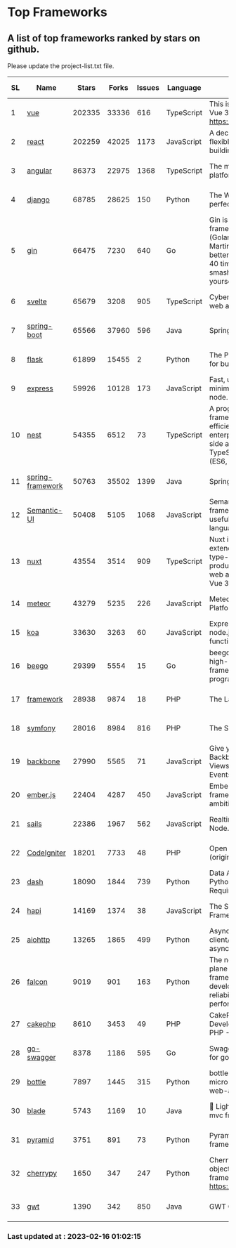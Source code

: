 # Top Frameworks
## A list of top frameworks ranked by stars on github.  
Please update the project-list.txt file.

| SL| Name  | Stars| Forks| Issues | Language | Description | Last Commit |
| --| ------| -----| ---- | ------ | -------- | ----------- | ----------- |
| 1 | [vue](https://github.com/vuejs/vue) | 202335 | 33336 | 616 | TypeScript | This is the repo for Vue 2. For Vue 3, go to https://github.com/vuejs/core | 2023-02-04 18:16:38 |
| 2 | [react](https://github.com/facebook/react) | 202259 | 42025 | 1173 | JavaScript | A declarative, efficient, and flexible JavaScript library for building user interfaces. | 2023-02-13 20:47:42 |
| 3 | [angular](https://github.com/angular/angular) | 86373 | 22975 | 1368 | TypeScript | The modern web developer’s platform | 2023-02-15 17:48:45 |
| 4 | [django](https://github.com/django/django) | 68785 | 28625 | 150 | Python | The Web framework for perfectionists with deadlines. | 2023-02-15 15:51:31 |
| 5 | [gin](https://github.com/gin-gonic/gin) | 66475 | 7230 | 640 | Go | Gin is a HTTP web framework written in Go (Golang). It features a Martini-like API with much better performance -- up to 40 times faster. If you need smashing performance, get yourself some Gin. | 2023-02-14 02:59:36 |
| 6 | [svelte](https://github.com/sveltejs/svelte) | 65679 | 3208 | 905 | TypeScript | Cybernetically enhanced web apps | 2023-02-14 18:36:48 |
| 7 | [spring-boot](https://github.com/spring-projects/spring-boot) | 65566 | 37960 | 596 | Java | Spring Boot | 2023-02-15 21:13:42 |
| 8 | [flask](https://github.com/pallets/flask) | 61899 | 15455 | 2 | Python | The Python micro framework for building web applications. | 2023-02-15 22:48:09 |
| 9 | [express](https://github.com/expressjs/express) | 59926 | 10128 | 173 | JavaScript | Fast, unopinionated, minimalist web framework for node. | 2022-11-02 01:13:10 |
| 10 | [nest](https://github.com/nestjs/nest) | 54355 | 6512 | 73 | TypeScript | A progressive Node.js framework for building efficient, scalable, and enterprise-grade server-side applications on top of TypeScript & JavaScript (ES6, ES7, ES8) 🚀 | 2023-02-15 11:59:41 |
| 11 | [spring-framework](https://github.com/spring-projects/spring-framework) | 50763 | 35502 | 1399 | Java | Spring Framework | 2023-02-15 16:20:19 |
| 12 | [Semantic-UI](https://github.com/Semantic-Org/Semantic-UI) | 50408 | 5105 | 1068 | JavaScript | Semantic is a UI component framework based around useful principles from natural language. | 2023-01-11 17:05:32 |
| 13 | [nuxt](https://github.com/nuxt/nuxt) | 43554 | 3514 | 909 | TypeScript | Nuxt is an intuitive and extendable way to create type-safe, performant and production-grade full-stack web apps and websites with Vue 3. | 2023-02-15 16:23:17 |
| 14 | [meteor](https://github.com/meteor/meteor) | 43279 | 5235 | 226 | JavaScript | Meteor, the JavaScript App Platform | 2023-02-10 21:00:16 |
| 15 | [koa](https://github.com/koajs/koa) | 33630 | 3263 | 60 | JavaScript | Expressive middleware for node.js using ES2017 async functions | 2023-01-02 06:55:07 |
| 16 | [beego](https://github.com/beego/beego) | 29399 | 5554 | 15 | Go | beego is an open-source, high-performance web framework for the Go programming language. | 2023-02-07 02:33:55 |
| 17 | [framework](https://github.com/laravel/framework) | 28938 | 9874 | 18 | PHP | The Laravel Framework. | 2023-02-15 16:40:15 |
| 18 | [symfony](https://github.com/symfony/symfony) | 28016 | 8984 | 816 | PHP | The Symfony PHP framework | 2023-02-15 18:31:20 |
| 19 | [backbone](https://github.com/jashkenas/backbone) | 27990 | 5565 | 71 | JavaScript | Give your JS App some Backbone with Models, Views, Collections, and Events | 2023-01-04 11:09:21 |
| 20 | [ember.js](https://github.com/emberjs/ember.js) | 22404 | 4287 | 450 | JavaScript | Ember.js - A JavaScript framework for creating ambitious web applications | 2023-02-15 02:53:30 |
| 21 | [sails](https://github.com/balderdashy/sails) | 22386 | 1967 | 562 | JavaScript | Realtime MVC Framework for Node.js | 2023-01-20 21:22:40 |
| 22 | [CodeIgniter](https://github.com/bcit-ci/CodeIgniter) | 18201 | 7733 | 48 | PHP | Open Source PHP Framework (originally from EllisLab) | 2023-01-26 22:11:27 |
| 23 | [dash](https://github.com/plotly/dash) | 18090 | 1844 | 739 | Python | Data Apps & Dashboards for Python. No JavaScript Required. | 2023-02-15 20:32:05 |
| 24 | [hapi](https://github.com/hapijs/hapi) | 14169 | 1374 | 38 | JavaScript | The Simple, Secure Framework Developers Trust | 2023-02-14 06:09:32 |
| 25 | [aiohttp](https://github.com/aio-libs/aiohttp) | 13265 | 1865 | 499 | Python | Asynchronous HTTP client/server framework for asyncio and Python | 2023-02-12 20:26:31 |
| 26 | [falcon](https://github.com/falconry/falcon) | 9019 | 901 | 163 | Python | The no-magic web data plane API and microservices framework for Python developers, with a focus on reliability, correctness, and performance at scale. | 2023-01-18 20:42:26 |
| 27 | [cakephp](https://github.com/cakephp/cakephp) | 8610 | 3453 | 49 | PHP | CakePHP: The Rapid Development Framework for PHP - Official Repository | 2023-02-15 15:27:44 |
| 28 | [go-swagger](https://github.com/go-swagger/go-swagger) | 8378 | 1186 | 595 | Go | Swagger 2.0 implementation for go | 2023-02-04 17:37:23 |
| 29 | [bottle](https://github.com/bottlepy/bottle) | 7897 | 1445 | 315 | Python | bottle.py is a fast and simple micro-framework for python web-applications. | 2022-09-05 15:24:52 |
| 30 | [blade](https://github.com/lets-blade/blade) | 5743 | 1169 | 10 | Java | :rocket: Lightning fast and elegant mvc framework for Java8 | 2022-05-10 12:38:06 |
| 31 | [pyramid](https://github.com/Pylons/pyramid) | 3751 | 891 | 73 | Python | Pyramid - A Python web framework | 2023-01-30 04:56:42 |
| 32 | [cherrypy](https://github.com/cherrypy/cherrypy) | 1650 | 347 | 247 | Python | CherryPy is a pythonic, object-oriented HTTP framework.      https://cherrypy.dev | 2023-01-09 16:26:47 |
| 33 | [gwt](https://github.com/gwtproject/gwt) | 1390 | 342 | 850 | Java | GWT Open Source Project | 2023-01-12 13:59:04 |

### Last updated at : 2023-02-16 01:02:15
